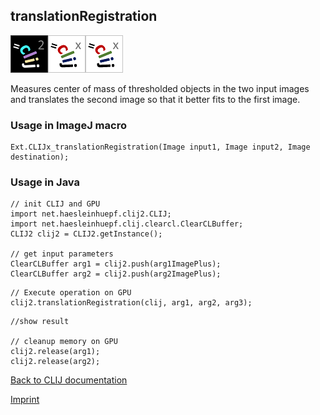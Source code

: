 ## translationRegistration
![Image](images/mini_clij2_logo.png)![Image](images/mini_clijx_logo.png)![Image](images/mini_clijx_logo.png)

Measures center of mass of thresholded objects in the two input images and translates the second image so that it better fits to the first image.

### Usage in ImageJ macro
```
Ext.CLIJx_translationRegistration(Image input1, Image input2, Image destination);
```


### Usage in Java
```
// init CLIJ and GPU
import net.haesleinhuepf.clij2.CLIJ;
import net.haesleinhuepf.clij.clearcl.ClearCLBuffer;
CLIJ2 clij2 = CLIJ2.getInstance();

// get input parameters
ClearCLBuffer arg1 = clij2.push(arg1ImagePlus);
ClearCLBuffer arg2 = clij2.push(arg2ImagePlus);
```

```
// Execute operation on GPU
clij2.translationRegistration(clij, arg1, arg2, arg3);
```

```
//show result

// cleanup memory on GPU
clij2.release(arg1);
clij2.release(arg2);
```


[Back to CLIJ documentation](https://clij.github.io/)

[Imprint](https://clij.github.io/imprint)
